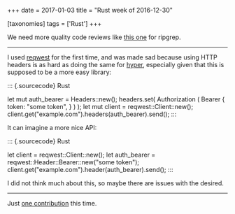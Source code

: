 +++
date = 2017-01-03
title = "Rust week of 2016-12-30"

[taxonomies]
tags = ['Rust']
+++

We need more quality code reviews like [this one] for ripgrep.

---

I used [reqwest] for the first time, and was made sad because using HTTP
headers is as hard as doing the same for [hyper], especially given that
this is supposed to be a more easy library:

::: {.sourcecode}
Rust

let mut auth_bearer = Headers::new(); headers.set( Authorization (
Bearer { token: "some token", } ) ); let mut client =
reqwest::Client::new();
client.get("example.com").headers(auth_bearer).send();
:::

It can imagine a more nice API:

::: {.sourcecode}
Rust

let client = reqwest::Client::new(); let auth_bearer =
reqwest::Header::Bearer::new("some token");
client.get("example.com").header(auth_bearer).send();
:::

I did not think much about this, so maybe there are issues with the
desired.

---

Just [one contribution] this time.

  [this one]: http://blog.mbrt.it/2016-12-01-ripgrep-code-review
  [reqwest]: https://docs.rs/reqwest
  [hyper]: https://docs.rs/hyper
  [one contribution]: https://github.com/serde-rs/json/pull/182
